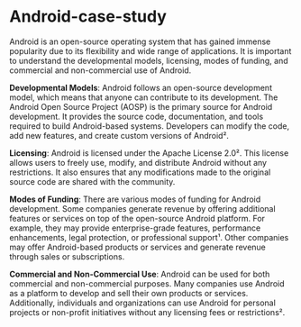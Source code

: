 # Android-case-study
Android is an open-source operating system that has gained immense popularity due to its flexibility and wide range of applications. It is important to understand the developmental models, licensing, modes of funding, and commercial and non-commercial use of Android.
 
**Developmental Models**: Android follows an open-source development model, which means that anyone can contribute to its development. The Android Open Source Project (AOSP) is the primary source for Android development. It provides the source code, documentation, and tools required to build Android-based systems. Developers can modify the code, add new features, and create custom versions of Android².
 
**Licensing**: Android is licensed under the Apache License 2.0². This license allows users to freely use, modify, and distribute Android without any restrictions. It also ensures that any modifications made to the original source code are shared with the community.
 
**Modes of Funding**: There are various modes of funding for Android development. Some companies generate revenue by offering additional features or services on top of the open-source Android platform. For example, they may provide enterprise-grade features, performance enhancements, legal protection, or professional support¹. Other companies may offer Android-based products or services and generate revenue through sales or subscriptions.
 
**Commercial and Non-Commercial Use**: Android can be used for both commercial and non-commercial purposes. Many companies use Android as a platform to develop and sell their own products or services. Additionally, individuals and organizations can use Android for personal projects or non-profit initiatives without any licensing fees or restrictions².
 
